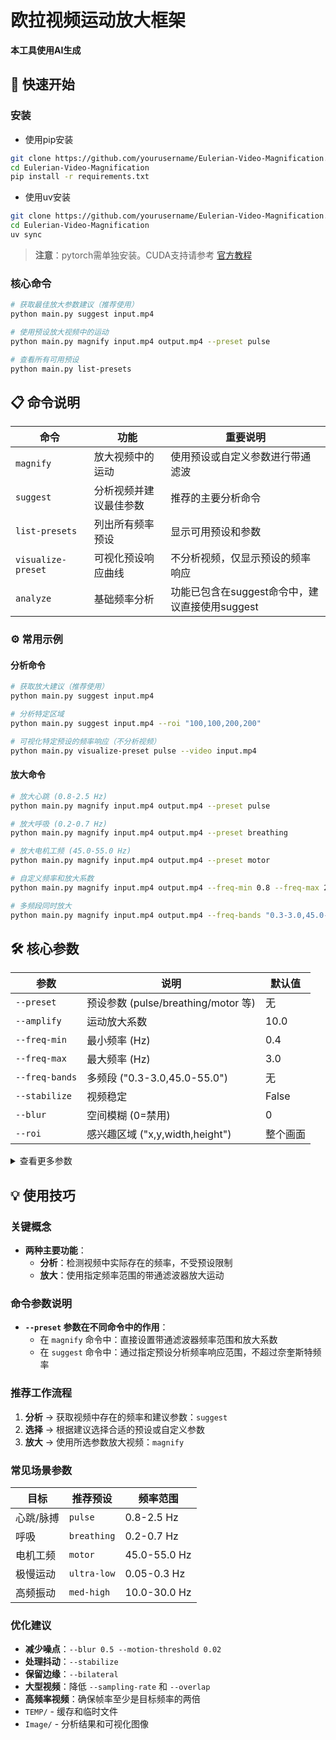 # 欧拉视频运动放大框架


**本工具使用AI生成**

## 🚀 快速开始

### 安装

+ 使用pip安装

```bash
git clone https://github.com/yourusername/Eulerian-Video-Magnification.git
cd Eulerian-Video-Magnification
pip install -r requirements.txt
```
+ 使用uv安装
```bash
git clone https://github.com/yourusername/Eulerian-Video-Magnification.git
cd Eulerian-Video-Magnification
uv sync
```

> **注意**：pytorch需单独安装。CUDA支持请参考 [官方教程](https://pytorch.org/get-started/locally/)

### 核心命令

```bash
# 获取最佳放大参数建议（推荐使用）
python main.py suggest input.mp4

# 使用预设放大视频中的运动
python main.py magnify input.mp4 output.mp4 --preset pulse

# 查看所有可用预设
python main.py list-presets
```

## 📋 命令说明

命令 | 功能 | 重要说明
---|---|---
`magnify` | 放大视频中的运动 | 使用预设或自定义参数进行带通滤波
`suggest` | 分析视频并建议最佳参数 | 推荐的主要分析命令
`list-presets` | 列出所有频率预设 | 显示可用预设和参数
`visualize-preset` | 可视化预设响应曲线 | 不分析视频，仅显示预设的频率响应
`analyze` | 基础频率分析 | 功能已包含在suggest命令中，建议直接使用suggest

### ⚙️ 常用示例

#### 分析命令

```bash
# 获取放大建议（推荐使用）
python main.py suggest input.mp4

# 分析特定区域
python main.py suggest input.mp4 --roi "100,100,200,200"

# 可视化特定预设的频率响应（不分析视频）
python main.py visualize-preset pulse --video input.mp4
```

#### 放大命令

```bash
# 放大心跳 (0.8-2.5 Hz)
python main.py magnify input.mp4 output.mp4 --preset pulse

# 放大呼吸 (0.2-0.7 Hz)
python main.py magnify input.mp4 output.mp4 --preset breathing

# 放大电机工频 (45.0-55.0 Hz)
python main.py magnify input.mp4 output.mp4 --preset motor

# 自定义频率和放大系数
python main.py magnify input.mp4 output.mp4 --freq-min 0.8 --freq-max 2.0 --amplify 15

# 多频段同时放大
python main.py magnify input.mp4 output.mp4 --freq-bands "0.3-3.0,45.0-55.0"
```

## 🛠️ 核心参数

参数 | 说明 | 默认值
---|---|---
`--preset` | 预设参数 (pulse/breathing/motor 等) | 无
`--amplify` | 运动放大系数 | 10.0
`--freq-min` | 最小频率 (Hz) | 0.4
`--freq-max` | 最大频率 (Hz) | 3.0
`--freq-bands` | 多频段 ("0.3-3.0,45.0-55.0") | 无
`--stabilize` | 视频稳定 | False
`--blur` | 空间模糊 (0=禁用) | 0
`--roi` | 感兴趣区域 ("x,y,width,height") | 整个画面

<details>
<summary>查看更多参数</summary>

### 增强参数

参数 | 说明 | 默认值
---|---|---
`--levels` | 金字塔层数 | 3
`--chunk-size` | 一次处理帧数 | 20
`--overlap` | 数据块重叠帧数 | 8
`--adaptive` | 自适应放大 | False
`--bilateral` | 双边滤波 | False
`--color-stabilize` | 颜色稳定 | False
`--multiband` | 多频段处理 | False
`--sampling-rate` | 分析采样率 (0.0-1.0) | 0.5
`--no-cache` | 禁用缓存 | False

</details>

## 💡 使用技巧

### 关键概念

- **两种主要功能**：
  - **分析**：检测视频中实际存在的频率，不受预设限制
  - **放大**：使用指定频率范围的带通滤波器放大运动

### 命令参数说明

- **`--preset` 参数在不同命令中的作用**：
  - 在 `magnify` 命令中：直接设置带通滤波器频率范围和放大系数
  - 在 `suggest` 命令中：通过指定预设分析频率响应范围，不超过奈奎斯特频率

### 推荐工作流程

1. **分析** → 获取视频中存在的频率和建议参数：`suggest`
2. **选择** → 根据建议选择合适的预设或自定义参数
3. **放大** → 使用所选参数放大视频：`magnify`

### 常见场景参数

目标 | 推荐预设 | 频率范围
---|---|---
心跳/脉搏 | `pulse` | 0.8-2.5 Hz
呼吸 | `breathing` | 0.2-0.7 Hz
电机工频 | `motor` | 45.0-55.0 Hz
极慢运动 | `ultra-low` | 0.05-0.3 Hz
高频振动 | `med-high` | 10.0-30.0 Hz

### 优化建议

- **减少噪点**：`--blur 0.5 --motion-threshold 0.02`
- **处理抖动**：`--stabilize`
- **保留边缘**：`--bilateral`
- **大型视频**：降低 `--sampling-rate` 和 `--overlap`
- **高频率视频**：确保帧率至少是目标频率的两倍
- `TEMP/` - 缓存和临时文件
- `Image/` - 分析结果和可视化图像
